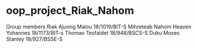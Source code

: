 # oop_project_Riak_Nahom
Group members
Riak Ajuong Malou 18/1019/BIT-S
Mihreteab Nahom 
Heaven Yohannes   18/1173/BIT-s
Thomas Tesfaldet 18/948/BSCS-S
Duku Moses Stanley 18/927/BSSE-S
